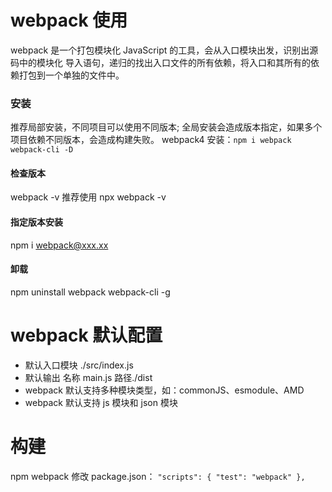 # webpack 使用

webpack 是一个打包模块化 JavaScript 的工具，会从入口模块出发，识别出源码中的模块化
导入语句，递归的找出入口文件的所有依赖，将入口和其所有的依赖打包到一个单独的文件中。

### 安装

推荐局部安装，不同项目可以使用不同版本;
全局安装会造成版本指定，如果多个项目依赖不同版本，会造成构建失败。
webpack4 安装：`npm i webpack webpack-cli -D`

#### 检查版本

webpack -v
推荐使用 npx webpack -v

#### 指定版本安装

npm i webpack@xxx.xx

#### 卸载

npm uninstall webpack webpack-cli -g

# webpack 默认配置

- 默认入口模块
  ./src/index.js
- 默认输出
  名称 main.js
  路径./dist
- webpack 默认支持多种模块类型，如：commonJS、esmodule、AMD
- webpack 默认支持 js 模块和 json 模块

# 构建

npm webpack
修改 package.json：
`"scripts": { "test": "webpack" },`

